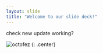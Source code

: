 ```yaml
---
layout: slide
title: "Welcome to our slide deck!"
---
```


check new update working?

![octofez](https://octodex.github.com/images/octofez.png)
{: .center}
